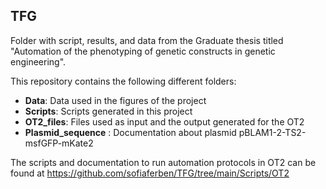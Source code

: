 TFG 
----
Folder with script, results, and data from the Graduate thesis titled "Automation of the phenotyping of genetic constructs in genetic engineering". 

This repository contains the following different folders:
- **Data**: Data used in the figures of the project 
- **Scripts**: Scripts generated in this project 
- **OT2_files**: Files used as input and the output generated for the OT2
- **Plasmid_sequence** : Documentation about plasmid pBLAM1-2-TS2-msfGFP-mKate2

The scripts and documentation to run automation protocols in OT2 can be found at https://github.com/sofiaferben/TFG/tree/main/Scripts/OT2 
